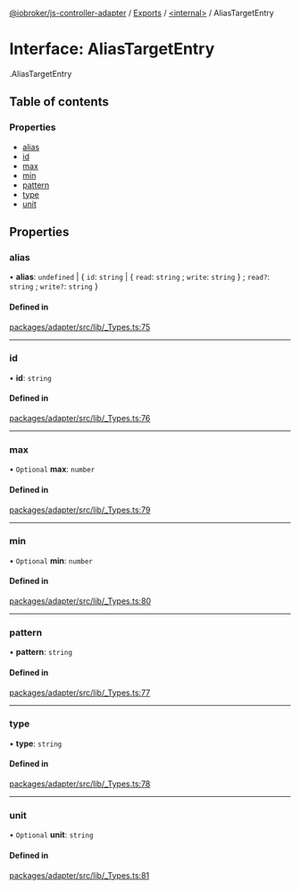 [@iobroker/js-controller-adapter](../README.md) / [Exports](../modules.md) / [<internal\>](../modules/internal_.md) / AliasTargetEntry

# Interface: AliasTargetEntry

[<internal>](../modules/internal_.md).AliasTargetEntry

## Table of contents

### Properties

- [alias](internal_.AliasTargetEntry.md#alias)
- [id](internal_.AliasTargetEntry.md#id)
- [max](internal_.AliasTargetEntry.md#max)
- [min](internal_.AliasTargetEntry.md#min)
- [pattern](internal_.AliasTargetEntry.md#pattern)
- [type](internal_.AliasTargetEntry.md#type)
- [unit](internal_.AliasTargetEntry.md#unit)

## Properties

### alias

• **alias**: `undefined` \| { `id`: `string` \| { `read`: `string` ; `write`: `string`  } ; `read?`: `string` ; `write?`: `string`  }

#### Defined in

[packages/adapter/src/lib/_Types.ts:75](https://github.com/ioBroker/ioBroker.js-controller/blob/a1d9b783/packages/adapter/src/lib/_Types.ts#L75)

___

### id

• **id**: `string`

#### Defined in

[packages/adapter/src/lib/_Types.ts:76](https://github.com/ioBroker/ioBroker.js-controller/blob/a1d9b783/packages/adapter/src/lib/_Types.ts#L76)

___

### max

• `Optional` **max**: `number`

#### Defined in

[packages/adapter/src/lib/_Types.ts:79](https://github.com/ioBroker/ioBroker.js-controller/blob/a1d9b783/packages/adapter/src/lib/_Types.ts#L79)

___

### min

• `Optional` **min**: `number`

#### Defined in

[packages/adapter/src/lib/_Types.ts:80](https://github.com/ioBroker/ioBroker.js-controller/blob/a1d9b783/packages/adapter/src/lib/_Types.ts#L80)

___

### pattern

• **pattern**: `string`

#### Defined in

[packages/adapter/src/lib/_Types.ts:77](https://github.com/ioBroker/ioBroker.js-controller/blob/a1d9b783/packages/adapter/src/lib/_Types.ts#L77)

___

### type

• **type**: `string`

#### Defined in

[packages/adapter/src/lib/_Types.ts:78](https://github.com/ioBroker/ioBroker.js-controller/blob/a1d9b783/packages/adapter/src/lib/_Types.ts#L78)

___

### unit

• `Optional` **unit**: `string`

#### Defined in

[packages/adapter/src/lib/_Types.ts:81](https://github.com/ioBroker/ioBroker.js-controller/blob/a1d9b783/packages/adapter/src/lib/_Types.ts#L81)
